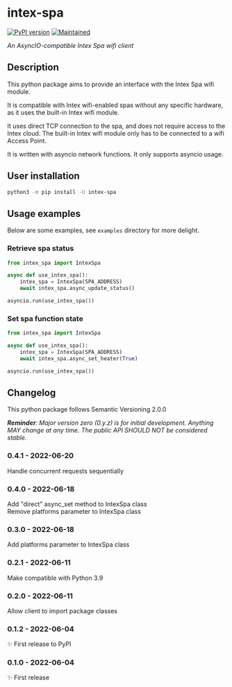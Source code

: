 # intex-spa

<!-- badges start -->

[![PyPI version][pypibadge]][pypilink]
[![Maintained][Maintained]](#)

<!-- badges end -->

_An AsyncIO-compatible Intex Spa wifi client_

## Description

This python package aims to provide an interface with the Intex Spa wifi module.

It is compatible with Intex wifi-enabled spas without any specific hardware, as it uses the built-in Intex wifi module.

It uses direct TCP connection to the spa, and does not require access to the Intex cloud. The built-in Intex wifi module only has to be connected to a wifi Access Point.

It is written with asyncio network functions. It only supports asyncio usage.

## User installation

```bash
python3 -m pip install -U intex-spa
```

## Usage examples

Below are some examples, see `examples` directory for more delight.

### Retrieve spa status
```python
from intex_spa import IntexSpa

async def use_intex_spa():
    intex_spa = IntexSpa(SPA_ADDRESS)
    await intex_spa.async_update_status()

asyncio.run(use_intex_spa())
```

### Set spa function state
```python
from intex_spa import IntexSpa

async def use_intex_spa():
    intex_spa = IntexSpa(SPA_ADDRESS)
    await intex_spa.async_set_heater(True)

asyncio.run(use_intex_spa())
```

## Changelog

This python package follows Semantic Versioning 2.0.0

***Reminder**: Major version zero (0.y.z) is for initial development. Anything MAY change at any time. The public API SHOULD NOT be considered stable.*

### 0.4.1 - 2022-06-20

Handle concurrent requests sequentially

### 0.4.0 - 2022-06-18

Add "direct" async_set method to IntexSpa class \
Remove platforms parameter to IntexSpa class

### 0.3.0 - 2022-06-18

Add platforms parameter to IntexSpa class

### 0.2.1 - 2022-06-11

Make compatible with Python 3.9

### 0.2.0 - 2022-06-11

Allow client to import package classes

### 0.1.2 - 2022-06-04

✨ First release to PyPI

### 0.1.0 - 2022-06-04

✨ First release

<!-- links start -->

[maintained]: https://img.shields.io/maintenance/yes/2022.svg
[pypilink]: https://pypi.org/project/intex-spa/
[pypibadge]: https://badge.fury.io/py/intex-spa.svg

<!-- links end -->